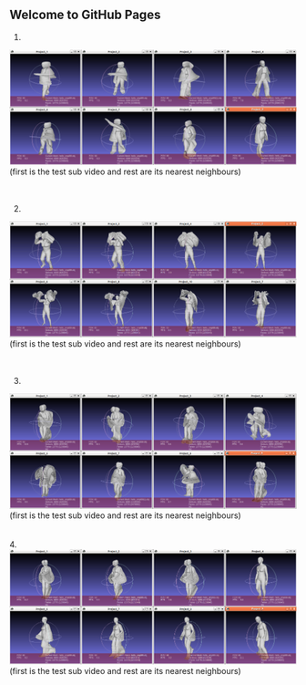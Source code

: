 ## Welcome to GitHub Pages

1.
<img src="90_frames_123.png" alt="hi" class="inline"/>
(first is the test sub video and rest are its nearest neighbours)
<br>
<br>
<br>

2.
<img src="90_frames_1234.png" alt="hi" class="inline"/>
(first is the test sub video and rest are its nearest neighbours)
<br>
<br>
<br>

3.
<img src="90_frames_2345.png" alt="hi" class="inline"/>
(first is the test sub video and rest are its nearest neighbours)
<br>
<br>
<br>
4.
<img src="90_frames_3456.png" alt="hi" class="inline"/>
(first is the test sub video and rest are its nearest neighbours)

